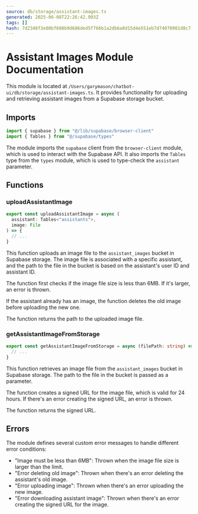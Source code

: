 ```yaml
---
source: db/storage/assistant-images.ts
generated: 2025-06-08T22:26:42.993Z
tags: []
hash: 7d2348f3e80bf608b9d686ded5f766b1a2db6a8d15d4e551eb7d74070901d8c7
---
```


# Assistant Images Module Documentation

This module is located at `/Users/garymason/chatbot-ui/db/storage/assistant-images.ts`. It provides functionality for uploading and retrieving assistant images from a Supabase storage bucket.

## Imports

```ts
import { supabase } from "@/lib/supabase/browser-client"
import { Tables } from "@/supabase/types"
```

The module imports the `supabase` client from the `browser-client` module, which is used to interact with the Supabase API. It also imports the `Tables` type from the `types` module, which is used to type-check the `assistant` parameter.

## Functions

### uploadAssistantImage

```ts
export const uploadAssistantImage = async (
  assistant: Tables<"assistants">,
  image: File
) => {
  // ...
}
```

This function uploads an image file to the `assistant_images` bucket in Supabase storage. The image file is associated with a specific assistant, and the path to the file in the bucket is based on the assistant's user ID and assistant ID.

The function first checks if the image file size is less than 6MB. If it's larger, an error is thrown.

If the assistant already has an image, the function deletes the old image before uploading the new one.

The function returns the path to the uploaded image file.

### getAssistantImageFromStorage

```ts
export const getAssistantImageFromStorage = async (filePath: string) => {
  // ...
}
```

This function retrieves an image file from the `assistant_images` bucket in Supabase storage. The path to the file in the bucket is passed as a parameter.

The function creates a signed URL for the image file, which is valid for 24 hours. If there's an error creating the signed URL, an error is thrown.

The function returns the signed URL.

## Errors

The module defines several custom error messages to handle different error conditions:

- "Image must be less than 6MB": Thrown when the image file size is larger than the limit.
- "Error deleting old image": Thrown when there's an error deleting the assistant's old image.
- "Error uploading image": Thrown when there's an error uploading the new image.
- "Error downloading assistant image": Thrown when there's an error creating the signed URL for the image.